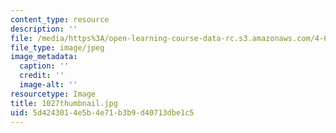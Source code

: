```yaml
---
content_type: resource
description: ''
file: /media/https%3A/open-learning-course-data-rc.s3.amazonaws.com/4-614-religious-architecture-and-islamic-cultures-fall-2002/5d4243014e5b4e71b3b9d40713dbe1c5_1027thumbnail.jpg
file_type: image/jpeg
image_metadata:
  caption: ''
  credit: ''
  image-alt: ''
resourcetype: Image
title: 1027thumbnail.jpg
uid: 5d424301-4e5b-4e71-b3b9-d40713dbe1c5
---
```

